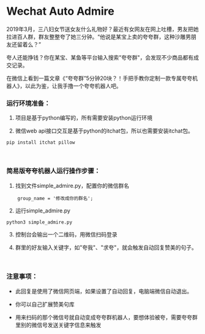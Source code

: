 # Wechat Auto Admire
2019年3月，三八妇女节送女友什么礼物好？最近有女网友在网上吐槽，男友把她拉进百人群，群友整整夸了她三分钟。“他说是某宝上卖的夸夸群，这种沙雕男朋友还留着么？”

夸人还能挣钱？你在某宝、某鱼等平台输入搜索"夸夸群"，会发现不少商品都有成交记录。

在微信上看到一篇文章《“夸夸群”5分钟20块？！手把手教你定制一款专属夸夸机器人》，以此为鉴，让我手撸一个夸夸机器人吧。
<br/>

### 运行环境准备：
1. 项目是基于python编写的，所有需要安装python运行环境

2. 微信web api接口交互是基于python的itchat包，所以也需要安装itchat包。

```shell
pip install itchat pillow
```

<br/>

### 简易版夸夸机器人运行操作步骤：
1. 找到文件simple_admire.py，配置你的微信群名
```
    group_name = '修改成你的群名'; 
```

2. 运行simple_admire.py
```shell
python3 simple_admire.py
```

3. 控制台会输出一个二维码，用微信扫码登录

4. 群里的好友输入关键字，如"夸我"、"求夸"，就会触发自动回复赞美的句子。

<br/>

### 注意事项：

- 此回复是使用了微信网页端，如果设置了自动回复，电脑端微信自动退出。

- 你可以自己扩展赞美句库

- 用来扫码的那个微信号就自动变成夸夸群机器人，要想体验被夸，需要夸夸群里别的微信号发送关键字信息来触发

<br/>


